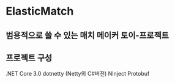 # ElasticMatch
## 범용적으로 쓸 수 있는 매치 메이커 토이-프로젝트

## 프로젝트 구성
.NET Core 3.0
dotnetty (Netty의 C#버전)
NInject
Protobuf
